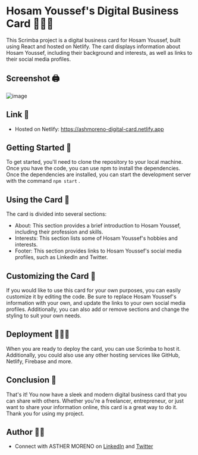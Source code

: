 # Hosam Youssef's Digital Business Card 👩🏼‍💻

This Scrimba project is a digital business card for Hosam Youssef, built using React and hosted on Netlify. The card displays information about Hosam Youssef, including their background and interests, as well as links to their social media profiles.

## Screenshot 🖨️

![image](https://github.com/HosamUsf/Business-Card/assets/57178026/aaf52653-2cdd-485d-a0dd-c7a211a2b18b)


## Link 🔗

- Hosted on Netlify: https://ashmoreno-digital-card.netlify.app

## Getting Started 🏁

To get started, you'll need to clone the repository to your local machine. Once you have the code, you can use npm to install the dependencies. Once the dependencies are installed, you can start the development server with the command `npm start` .

## Using the Card 🧐

The card is divided into several sections:

- About: This section provides a brief introduction to Hosam Youssef, including their profession and skills.
- Interests: This section lists some of Hosam Youssef's hobbies and interests.
- Footer: This section provides links to Hosam Youssef's social media profiles, such as LinkedIn and Twitter.

## Customizing the Card 📝

If you would like to use this card for your own purposes, you can easily customize it by editing the code. Be sure to replace  Hosam Youssef's information with your own, and update the links to your own social media profiles. Additionally, you can also add or remove sections and change the styling to suit your own needs.

## Deployment 🏃🏼‍♀️

When you are ready to deploy the card, you can use Scrimba to host it. Additionally, you could also use any other hosting services like GitHub, Netlify, Firebase and more.

## Conclusion 📍

That's it! You now have a sleek and modern digital business card that you can share with others. Whether you're a freelancer, entrepreneur, or just want to share your information online, this card is a great way to do it. Thank you for using my project.

## Author 👸🏼

- Connect with ASTHER MORENO on [LinkedIn](https://www.linkedin.com/in/hosammohamed/) and [Twitter](https://twitter.com/hosamusf)
